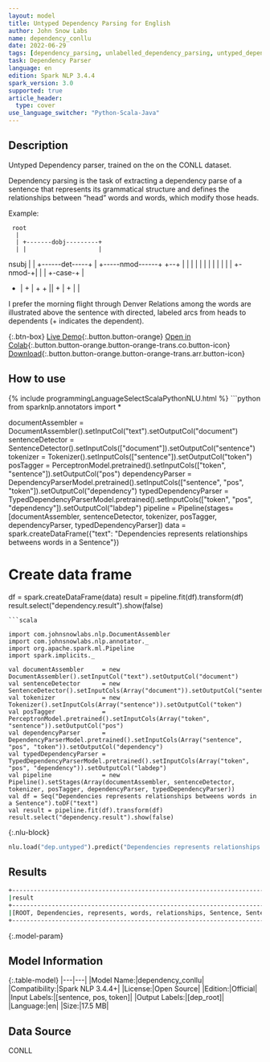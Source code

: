 ```yaml
---
layout: model
title: Untyped Dependency Parsing for English
author: John Snow Labs
name: dependency_conllu
date: 2022-06-29
tags: [dependency_parsing, unlabelled_dependency_parsing, untyped_dependency_parsing, en, open_source]
task: Dependency Parser
language: en
edition: Spark NLP 3.4.4
spark_version: 3.0
supported: true
article_header:
  type: cover
use_language_switcher: "Python-Scala-Java"
---
```


## Description

Untyped Dependency parser, trained on the on the CONLL dataset. 

Dependency parsing is the task of extracting a dependency parse of a sentence that represents its grammatical structure and defines the relationships between “head” words and words, which modify those heads.

Example:

     root
      |
      | +-------dobj---------+
      | |                    |
nsubj | |   +------det-----+ | +-----nmod------+
+--+  | |   |              | | |               |
|  |  | |   |      +-nmod-+| | |      +-case-+ |
+  |  + |   +      +      || + |      +      | |


I  prefer  the  morning   flight  through  Denver
Relations among the words are illustrated above the sentence with directed, labeled arcs from heads to dependents (+ indicates the dependent).

{:.btn-box}
[Live Demo](https://demo.johnsnowlabs.com/public/GRAMMAR_EN/){:.button.button-orange}
[Open in Colab](https://colab.research.google.com/github/JohnSnowLabs/spark-nlp-workshop/blob/master/tutorials/streamlit_notebooks/GRAMMAR_EN.ipynb){:.button.button-orange.button-orange-trans.co.button-icon}
[Download](https://s3.amazonaws.com/auxdata.johnsnowlabs.com/public/models/dependency_conllu_en_3.0.0_3.0_1616860290925.zip){:.button.button-orange.button-orange-trans.arr.button-icon}

## How to use



<div class="tabs-box" markdown="1">
{% include programmingLanguageSelectScalaPythonNLU.html %}
```python
from sparknlp.annotators import *

documentAssembler     = DocumentAssembler().setInputCol("text").setOutputCol("document")
sentenceDetector      = SentenceDetector().setInputCols(["document"]).setOutputCol("sentence")
tokenizer             = Tokenizer().setInputCols(["sentence"]).setOutputCol("token")
posTagger             = PerceptronModel.pretrained().setInputCols(["token", "sentence"]).setOutputCol("pos")
dependencyParser      = DependencyParserModel.pretrained().setInputCols(["sentence", "pos", "token"]).setOutputCol("dependency")
typedDependencyParser = TypedDependencyParserModel.pretrained().setInputCols(["token", "pos", "dependency"]).setOutputCol("labdep")
pipeline = Pipeline(stages=[documentAssembler, sentenceDetector, tokenizer, posTagger, dependencyParser, typedDependencyParser])
data = spark.createDataFrame({"text": "Dependencies represents relationships betweens words in a Sentence"})
# Create data frame
df = spark.createDataFrame(data)
result = pipeline.fit(df).transform(df)
result.select("dependency.result").show(false)


```
```scala

import com.johnsnowlabs.nlp.DocumentAssembler
import com.johnsnowlabs.nlp.annotator._
import org.apache.spark.ml.Pipeline
import spark.implicits._

val documentAssembler     = new DocumentAssembler().setInputCol("text").setOutputCol("document")
val sentenceDetector      = new SentenceDetector().setInputCols(Array("document")).setOutputCol("sentence")
val tokenizer             = new Tokenizer().setInputCols(Array("sentence")).setOutputCol("token")
val posTagger             = PerceptronModel.pretrained().setInputCols(Array("token", "sentence")).setOutputCol("pos")
val dependencyParser      = DependencyParserModel.pretrained().setInputCols(Array("sentence", "pos", "token")).setOutputCol("dependency")
val typedDependencyParser = TypedDependencyParserModel.pretrained().setInputCols(Array("token", "pos", "dependency")).setOutputCol("labdep")
val pipeline              = new Pipeline().setStages(Array(documentAssembler, sentenceDetector, tokenizer, posTagger, dependencyParser, typedDependencyParser))
val df = Seq("Dependencies represents relationships betweens words in a Sentence").toDF("text")
val result = pipeline.fit(df).transform(df)
result.select("dependency.result").show(false)

```

{:.nlu-block}
```python
nlu.load("dep.untyped").predict("Dependencies represents relationships betweens words in a Sentence")
```
</div>

## Results

```bash
+---------------------------------------------------------------------------------+
|result                                                                           |
+---------------------------------------------------------------------------------+
|[ROOT, Dependencies, represents, words, relationships, Sentence, Sentence, words]|
+---------------------------------------------------------------------------------+

```

{:.model-param}
## Model Information

{:.table-model}
|---|---|
|Model Name:|dependency_conllu|
|Compatibility:|Spark NLP 3.4.4+|
|License:|Open Source|
|Edition:|Official|
|Input Labels:|[sentence, pos, token]|
|Output Labels:|[dep_root]|
|Language:|en|
|Size:|17.5 MB|

## Data Source

CONLL
